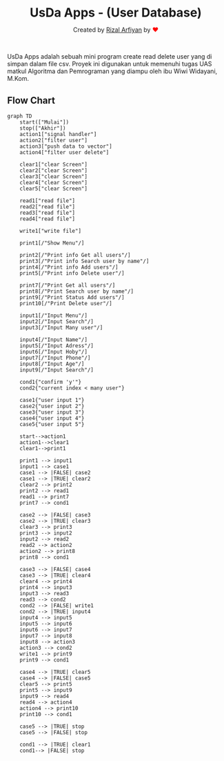 <h1 align="center" style="margin-bottom:0">UsDa Apps - (User Database)</h1>
<p align="center">Created by <a href="https://github.com/rizalarfiyan/" target="_blank">Rizal Arfiyan</a> by <span style="color:red">&#10084;</span></p><br />

UsDa Apps adalah sebuah mini program create read delete user yang di simpan dalam file csv. Proyek ini digunakan untuk memenuhi tugas UAS matkul Algoritma dan Pemrograman yang diampu oleh ibu Wiwi Widayani, M.Kom.

## Flow Chart
```mermaid
graph TD
    start(["Mulai"])
    stop(["Akhir"])
    action1["signal handler"]
    action2["filter user"]
    action3["push data to vector"]
    action4["filter user delete"]
    
    clear1["clear Screen"]
    clear2["clear Screen"]
    clear3["clear Screen"]
    clear4["clear Screen"]
    clear5["clear Screen"]

    read1["read file"]
    read2["read file"]
    read3["read file"]
    read4["read file"]

    write1["write file"]

    print1[/"Show Menu"/]
    
    print2[/"Print info Get all users"/]
    print3[/"Print info Search user by name"/]
    print4[/"Print info Add users"/]
    print5[/"Print info Delete user"/]

    print7[/"Print Get all users"/]
    print8[/"Print Search user by name"/]
    print9[/"Print Status Add users"/]
    print10[/"Print Delete user"/]

    input1[/"Input Menu"/]
    input2[/"Input Search"/]
    input3[/"Input Many user"/]

    input4[/"Input Name"/]
    input5[/"Input Adress"/]
    input6[/"Input Hoby"/]
    input7[/"Input Phone"/]
    input8[/"Input Age"/]
    input9[/"Input Search"/]

    cond1{"confirm 'y'"}
    cond2{"current index < many user"}

    case1{"user input 1"}
    case2{"user input 2"}
    case3{"user input 3"}
    case4{"user input 4"}
    case5{"user input 5"}

    start-->action1
    action1-->clear1
    clear1-->print1

    print1 --> input1
    input1 --> case1
    case1 --> |FALSE| case2
    case1 --> |TRUE| clear2
    clear2 --> print2
    print2 --> read1
    read1 --> print7
    print7 --> cond1

    case2 --> |FALSE| case3
    case2 --> |TRUE| clear3
    clear3 --> print3
    print3 --> input2
    input2 --> read2
    read2 --> action2
    action2 --> print8
    print8 --> cond1

    case3 --> |FALSE| case4
    case3 --> |TRUE| clear4
    clear4 --> print4
    print4 --> input3
    input3 --> read3
    read3 --> cond2
    cond2 --> |FALSE| write1
    cond2 --> |TRUE| input4
    input4 --> input5
    input5 --> input6
    input6 --> input7
    input7 --> input8
    input8 --> action3
    action3 --> cond2
    write1 --> print9
    print9 --> cond1

    case4 --> |TRUE| clear5
    case4 --> |FALSE| case5
    clear5 --> print5
    print5 --> input9
    input9 --> read4
    read4 --> action4
    action4 --> print10
    print10 --> cond1

    case5 --> |TRUE| stop
    case5 --> |FALSE| stop

    cond1 --> |TRUE| clear1
    cond1--> |FALSE| stop

```